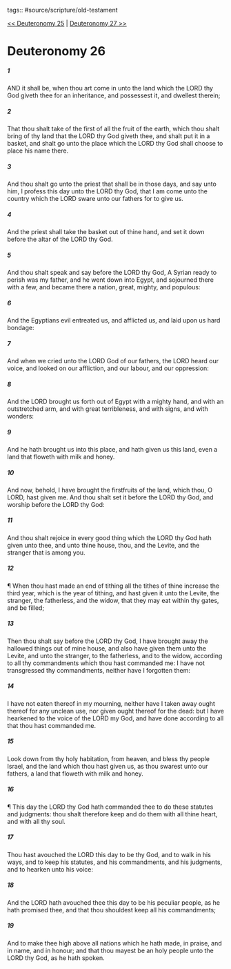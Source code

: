tags:: #source/scripture/old-testament

[<< Deuteronomy 25](/old-testament/05_Deuteronomy/Deuteronomy_25.md) | [Deuteronomy 27 >>](/old-testament/05_Deuteronomy/Deuteronomy_27.md)

# Deuteronomy 26

##### 1

AND it shall be, when thou art come in unto the land which the LORD thy God giveth thee for an inheritance, and possessest it, and dwellest therein;

##### 2

That thou shalt take of the first of all the fruit of the earth, which thou shalt bring of thy land that the LORD thy God giveth thee, and shalt put it in a basket, and shalt go unto the place which the LORD thy God shall choose to place his name there.

##### 3

And thou shalt go unto the priest that shall be in those days, and say unto him, I profess this day unto the LORD thy God, that I am come unto the country which the LORD sware unto our fathers for to give us.

##### 4

And the priest shall take the basket out of thine hand, and set it down before the altar of the LORD thy God.

##### 5

And thou shalt speak and say before the LORD thy God, A Syrian ready to perish was my father, and he went down into Egypt, and sojourned there with a few, and became there a nation, great, mighty, and populous:

##### 6

And the Egyptians evil entreated us, and afflicted us, and laid upon us hard bondage:

##### 7

And when we cried unto the LORD God of our fathers, the LORD heard our voice, and looked on our affliction, and our labour, and our oppression:

##### 8

And the LORD brought us forth out of Egypt with a mighty hand, and with an outstretched arm, and with great terribleness, and with signs, and with wonders:

##### 9

And he hath brought us into this place, and hath given us this land, even a land that floweth with milk and honey.

##### 10

And now, behold, I have brought the firstfruits of the land, which thou, O LORD, hast given me. And thou shalt set it before the LORD thy God, and worship before the LORD thy God:

##### 11

And thou shalt rejoice in every good thing which the LORD thy God hath given unto thee, and unto thine house, thou, and the Levite, and the stranger that is among you.

##### 12

¶ When thou hast made an end of tithing all the tithes of thine increase the third year, which is the year of tithing, and hast given it unto the Levite, the stranger, the fatherless, and the widow, that they may eat within thy gates, and be filled;

##### 13

Then thou shalt say before the LORD thy God, I have brought away the hallowed things out of mine house, and also have given them unto the Levite, and unto the stranger, to the fatherless, and to the widow, according to all thy commandments which thou hast commanded me: I have not transgressed thy commandments, neither have I forgotten them:

##### 14

I have not eaten thereof in my mourning, neither have I taken away ought thereof for any unclean use, nor given ought thereof for the dead: but I have hearkened to the voice of the LORD my God, and have done according to all that thou hast commanded me.

##### 15

Look down from thy holy habitation, from heaven, and bless thy people Israel, and the land which thou hast given us, as thou swarest unto our fathers, a land that floweth with milk and honey.

##### 16

¶ This day the LORD thy God hath commanded thee to do these statutes and judgments: thou shalt therefore keep and do them with all thine heart, and with all thy soul.

##### 17

Thou hast avouched the LORD this day to be thy God, and to walk in his ways, and to keep his statutes, and his commandments, and his judgments, and to hearken unto his voice:

##### 18

And the LORD hath avouched thee this day to be his peculiar people, as he hath promised thee, and that thou shouldest keep all his commandments;

##### 19

And to make thee high above all nations which he hath made, in praise, and in name, and in honour; and that thou mayest be an holy people unto the LORD thy God, as he hath spoken.
